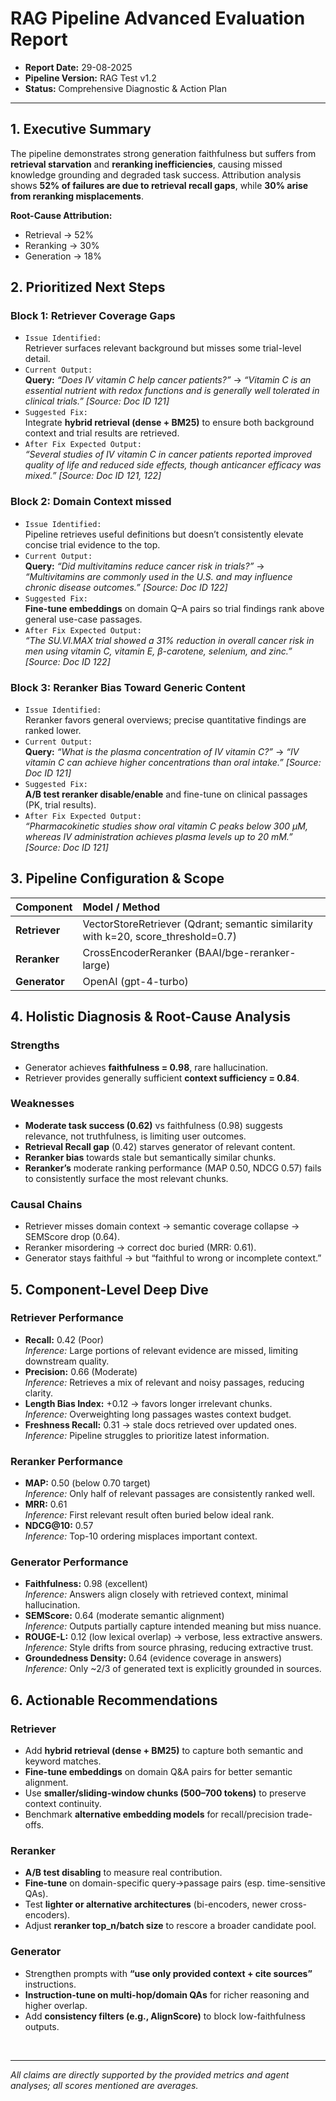 # RAG Pipeline Advanced Evaluation Report

- **Report Date:** 29-08-2025
- **Pipeline Version:** RAG Test v1.2
- **Status:** Comprehensive Diagnostic & Action Plan

---

## 1. Executive Summary

The pipeline demonstrates strong generation faithfulness but suffers from **retrieval starvation** and **reranking inefficiencies**, causing missed knowledge grounding and degraded task success. Attribution analysis shows **52% of failures are due to retrieval recall gaps**, while **30% arise from reranking misplacements**.

**Root-Cause Attribution:**

- Retrieval → 52%
- Reranking → 30%
- Generation → 18%

## 2. Prioritized Next Steps

### Block 1: Retriever Coverage Gaps

- `Issue Identified:` <br>Retriever surfaces relevant background but misses some trial-level detail.
- `Current Output:` <br>
  **Query:** _“Does IV vitamin C help cancer patients?”_ → _“Vitamin C is an essential nutrient with redox functions and is generally well tolerated in clinical trials.”_ _[Source: Doc ID 121]_
- `Suggested Fix:`<br> Integrate **hybrid retrieval (dense + BM25)** to ensure both background context and trial results are retrieved.
- `After Fix Expected Output:` <br>_“Several studies of IV vitamin C in cancer patients reported improved quality of life and reduced side effects, though anticancer efficacy was mixed.”_ _[Source: Doc ID 121, 122]_

### Block 2: Domain Context missed

- `Issue Identified:` <br>Pipeline retrieves useful definitions but doesn’t consistently elevate concise trial evidence to the top.
- `Current Output:` <br>
  **Query:** _“Did multivitamins reduce cancer risk in trials?”_ → _“Multivitamins are commonly used in the U.S. and may influence chronic disease outcomes.”_ _[Source: Doc ID 122]_
- `Suggested Fix:`<br> **Fine-tune embeddings** on domain Q–A pairs so trial findings rank above general use-case passages.
- `After Fix Expected Output:` <br>_“The SU.VI.MAX trial showed a 31% reduction in overall cancer risk in men using vitamin C, vitamin E, β-carotene, selenium, and zinc.”_ _[Source: Doc ID 122]_

### Block 3: Reranker Bias Toward Generic Content

- `Issue Identified:` <br>Reranker favors general overviews; precise quantitative findings are ranked lower.
- `Current Output:`<br>
  **Query:** _“What is the plasma concentration of IV vitamin C?”_ → _“IV vitamin C can achieve higher concentrations than oral intake.”_ _[Source: Doc ID 121]_
- `Suggested Fix:`<br> **A/B test reranker disable/enable** and fine-tune on clinical passages (PK, trial results).
- `After Fix Expected Output:`<br> _“Pharmacokinetic studies show oral vitamin C peaks below 300 μM, whereas IV administration achieves plasma levels up to 20 mM.”_ _[Source: Doc ID 121]_

## 3. Pipeline Configuration & Scope

| Component     | Model / Method                                                                    |
| :------------ | :-------------------------------------------------------------------------------- |
| **Retriever** | VectorStoreRetriever (Qdrant; semantic similarity with k=20, score_threshold=0.7) |
| **Reranker**  | CrossEncoderReranker (BAAI/bge-reranker-large)                                    |
| **Generator** | OpenAI (gpt-4-turbo)                                                              |

## 4. Holistic Diagnosis & Root-Cause Analysis

### Strengths

- Generator achieves **faithfulness = 0.98**, rare hallucination.
- Retriever provides generally sufficient **context sufficiency = 0.84**.

### Weaknesses

- **Moderate task success (0.62)** vs faithfulness (0.98) suggests relevance, not truthfulness, is limiting user outcomes.
- **Retrieval Recall gap** (0.42) starves generator of relevant content.
- **Reranker bias** towards stale but semantically similar chunks.
- **Reranker’s** moderate ranking performance (MAP 0.50, NDCG 0.57) fails to consistently surface the most relevant chunks.

### Causal Chains

- Retriever misses domain context → semantic coverage collapse → SEMScore drop (0.64).
- Reranker misordering → correct doc buried (MRR: 0.61).
- Generator stays faithful → but “faithful to wrong or incomplete context.”

## 5. Component-Level Deep Dive

### Retriever Performance

- **Recall:** 0.42 (Poor) <br>
  _Inference:_ Large portions of relevant evidence are missed, limiting downstream quality.
- **Precision:** 0.66 (Moderate)<br>
  _Inference:_ Retrieves a mix of relevant and noisy passages, reducing clarity.
- **Length Bias Index:** +0.12 → favors longer irrelevant chunks. <br>
  _Inference:_ Overweighting long passages wastes context budget.
- **Freshness Recall:** 0.31 → stale docs retrieved over updated ones. <br>
  _Inference:_ Pipeline struggles to prioritize latest information.

### Reranker Performance

- **MAP:** 0.50 (below 0.70 target) <br>
  _Inference:_ Only half of relevant passages are consistently ranked well.
- **MRR:** 0.61 <br>
  _Inference:_ First relevant result often buried below ideal rank.
- **NDCG\@10:** 0.57 <br>
  _Inference:_ Top-10 ordering misplaces important context.

### Generator Performance

- **Faithfulness:** 0.98 (excellent) <br>
  _Inference:_ Answers align closely with retrieved context, minimal hallucination.
- **SEMScore:** 0.64 (moderate semantic alignment) <br>
  _Inference:_ Outputs partially capture intended meaning but miss nuance.
- **ROUGE-L:** 0.12 (low lexical overlap) → verbose, less extractive answers.<br>
  _Inference:_ Style drifts from source phrasing, reducing extractive trust.
- **Groundedness Density:** 0.64 (evidence coverage in answers) <br>
  _Inference:_ Only \~2/3 of generated text is explicitly grounded in sources.

## 6. Actionable Recommendations

### Retriever

- Add **hybrid retrieval (dense + BM25)** to capture both semantic and keyword matches.
- **Fine-tune embeddings** on domain Q\&A pairs for better semantic alignment.
- Use **smaller/sliding-window chunks (500–700 tokens)** to preserve context continuity.
- Benchmark **alternative embedding models** for recall/precision trade-offs.

### Reranker

- **A/B test disabling** to measure real contribution.
- **Fine-tune** on domain-specific query→passage pairs (esp. time-sensitive QAs).
- Test **lighter or alternative architectures** (bi-encoders, newer cross-encoders).
- Adjust **reranker top_n/batch size** to rescore a broader candidate pool.

### Generator

- Strengthen prompts with **“use only provided context + cite sources”** instructions.
- **Instruction-tune on multi-hop/domain QAs** for richer reasoning and higher overlap.
- Add **consistency filters (e.g., AlignScore)** to block low-faithfulness outputs.

<br>

---

_All claims are directly supported by the provided metrics and agent analyses; all scores mentioned are averages._
